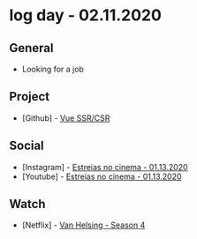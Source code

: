 # log day - 02.11.2020

## General

- Looking for a job

## Project

- \[Github\] - [Vue SSR/CSR](https://github.com/org-rondon/vue-ssr-csr)

## Social

- \[Instagram\] - [Estreias no cinema - 01.13.2020](https://www.instagram.com/p/B8b9DoGBj4U/)
- \[Youtube\] - [Estreias no cinema - 01.13.2020](https://www.youtube.com/watch?v=EnWoGhN91Pk)

## Watch

- \[Netflix\] - [Van Helsing - Season 4](https://www.themoviedb.org/tv/65820-van-helsing/season/4)
